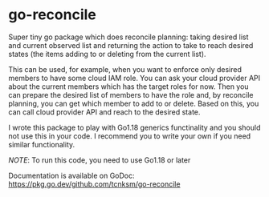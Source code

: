 # go-reconcile

Super tiny go package which does reconcile planning: taking desired list and current observed list and returning the action to take to reach desired states (the items adding to or deleting from the current list). 

This can be used, for example, when you want to enforce only desired members to have some cloud IAM role. You can ask your cloud provider API about the current members which has the target roles for now. Then you can prepare the desired list of members to have the role and, by reconcile planning, you can get which member to add to or delete. Based on this, you can call cloud provider API and reach to the desired state.

I wrote this package to play with Go1.18 generics functinality and you should not use this in your code. I recommend you to write your own if you need similar functionality.

*NOTE*: To run this code, you need to use Go1.18 or later

Documentation is available on GoDoc: https://pkg.go.dev/github.com/tcnksm/go-reconcile